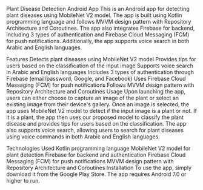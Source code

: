 Plant Disease Detection Android App
This is an Android app for detecting plant diseases using MobileNet V2 model. The app is built using Kotlin programming language and follows MVVM design pattern with Repository Architecture and Coroutines. The app also integrates Firebase for backend, including 3 types of authentication and Firebase Cloud Messaging (FCM) for push notifications. Additionally, the app supports voice search in both Arabic and English languages.

Features
Detects plant diseases using MobileNet V2 model
Provides tips for users based on the classification of the input image
Supports voice search in Arabic and English languages
Includes 3 types of authentication through Firebase (email/password, Google, and Facebook)
Uses Firebase Cloud Messaging (FCM) for push notifications
Follows MVVM design pattern with Repository Architecture and Coroutines
Usage
Upon launching the app, users can either choose to capture an image of the plant or select an existing image from their device's gallery. Once an image is selected, the app uses MobileNet V2 model to detect if the input image is a plant or not. If it is a plant, the app then uses our proposed model to classify the plant disease and provides tips for users based on the classification. The app also supports voice search, allowing users to search for plant diseases using voice commands in both Arabic and English languages.

Technologies Used
Kotlin programming language
MobileNet V2 model for plant detection
Firebase for backend and authentication
Firebase Cloud Messaging (FCM) for push notifications
MVVM design pattern with Repository Architecture and Coroutines
Installation
To use the app, simply download it from the Google Play Store. The app requires Android 7.0 or higher to run.

